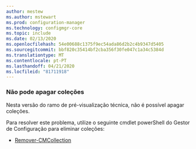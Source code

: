 ```yaml
---
author: mestew
ms.author: mstewart
ms.prod: configuration-manager
ms.technology: configmgr-core
ms.topic: include
ms.date: 02/13/2020
ms.openlocfilehash: 54e00688c1375f9ec54ada86d2b2c4b9347d5405
ms.sourcegitcommit: bbf820c35414bf2cba356f30fe047c1a34c5384d
ms.translationtype: MT
ms.contentlocale: pt-PT
ms.lasthandoff: 04/21/2020
ms.locfileid: "81711918"
---
```

### <a name="cant-delete-collections"></a><a name="ki_coll"></a>Não pode apagar coleções

<!--6245446-->
Nesta versão do ramo de pré-visualização técnica, não é possível apagar coleções.

Para resolver este problema, utilize o seguinte cmdlet powerShell do Gestor de Configuração para eliminar coleções:

- [Remover-CMCollection](https://docs.microsoft.com/powershell/module/configurationmanager/remove-cmcollection?view=sccm-ps)
